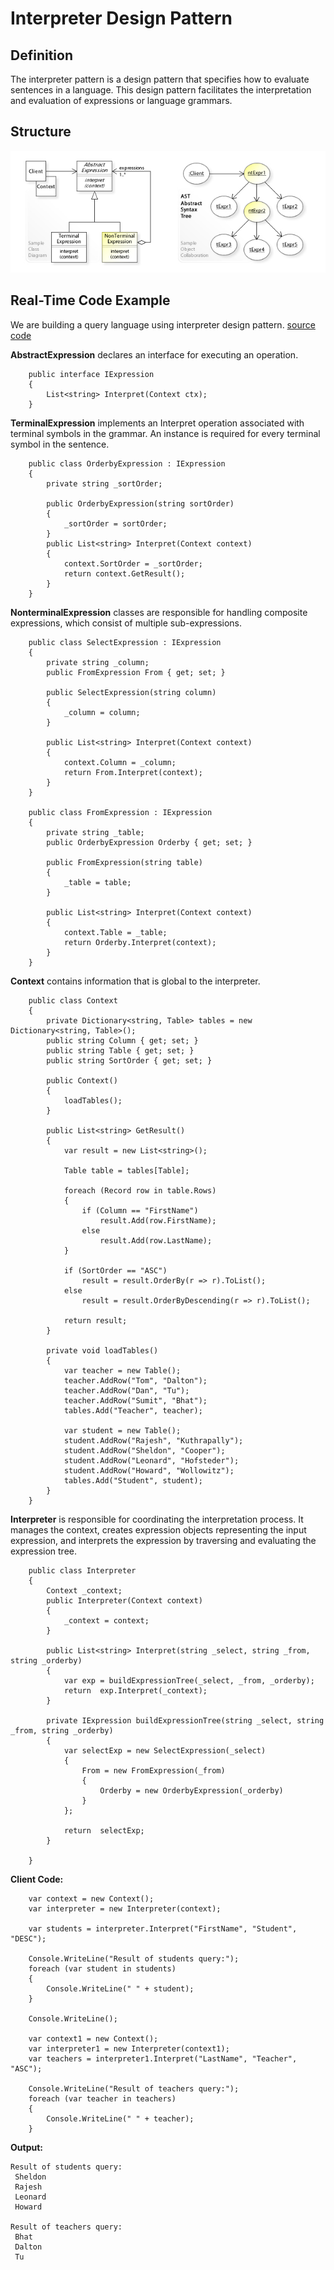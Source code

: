 # Interpreter Design Pattern

## Definition
The interpreter pattern is a design pattern that specifies how to evaluate sentences in a language. This design pattern facilitates the interpretation and evaluation of expressions or language grammars.

## Structure
![ScreenShot](/Assets/Images/Interpreter_UML.jpg)

## Real-Time Code Example
We are building a query language using interpreter design pattern.
[source code](Interpreter.cs)

<b>AbstractExpression</b> declares an interface for executing an operation.
```
	public interface IExpression
	{
		List<string> Interpret(Context ctx);
	}
```

<b>TerminalExpression</b> implements an Interpret operation associated with terminal symbols in the grammar. An instance is required for every terminal symbol in the sentence.
```
	public class OrderbyExpression : IExpression
	{
		private string _sortOrder;
		
		public OrderbyExpression(string sortOrder)
		{
			_sortOrder = sortOrder;
		}
		public List<string> Interpret(Context context)
		{
			context.SortOrder = _sortOrder;
			return context.GetResult();
		}
	}
```

<b>NonterminalExpression</b> classes are responsible for handling composite expressions, which consist of multiple sub-expressions. 
```
	public class SelectExpression : IExpression
	{
		private string _column;
		public FromExpression From { get; set; }
		
		public SelectExpression(string column)
		{
			_column = column;
		}
		
		public List<string> Interpret(Context context)
		{
			context.Column = _column;
			return From.Interpret(context);
		}
	}

    public class FromExpression : IExpression
	{
		private string _table;
		public OrderbyExpression Orderby { get; set; }
		
		public FromExpression(string table)
		{
			_table = table;
		}
		
		public List<string> Interpret(Context context)
		{
			context.Table = _table;
			return Orderby.Interpret(context);
		}
	}
```

<b>Context</b> contains information that is global to the interpreter.
```
	public class Context 
	{
		private Dictionary<string, Table> tables = new Dictionary<string, Table>();
		public string Column { get; set; }
		public string Table { get; set; }
		public string SortOrder { get; set; }
		
		public Context()
		{
			loadTables();
		}
		
		public List<string> GetResult()
		{
			var result = new List<string>();
			
			Table table = tables[Table];
			
			foreach (Record row in table.Rows)
			{
				if (Column == "FirstName")
					result.Add(row.FirstName);
				else 
					result.Add(row.LastName);
			}
			
			if (SortOrder == "ASC")
				result = result.OrderBy(r => r).ToList();
			else
				result = result.OrderByDescending(r => r).ToList();
			
			return result;
		}
		
		private void loadTables()
		{
			var teacher = new Table();
			teacher.AddRow("Tom", "Dalton");
			teacher.AddRow("Dan", "Tu");
			teacher.AddRow("Sumit", "Bhat");
			tables.Add("Teacher", teacher);
			
			var student = new Table();
			student.AddRow("Rajesh", "Kuthrapally");
			student.AddRow("Sheldon", "Cooper");
			student.AddRow("Leonard", "Hofsteder");
			student.AddRow("Howard", "Wollowitz");
			tables.Add("Student", student);
		}
	}
```

<b>Interpreter</b> is responsible for coordinating the interpretation process. It manages the context, creates expression objects representing the input expression, and interprets the expression by traversing and evaluating the expression tree. 
```
	public class Interpreter
	{
		Context _context;
		public Interpreter(Context context)
		{
			_context = context;
		}
		
		public List<string> Interpret(string _select, string _from, string _orderby) 
		{
			var exp = buildExpressionTree(_select, _from, _orderby);
			return 	exp.Interpret(_context);
		}
		
		private IExpression buildExpressionTree(string _select, string _from, string _orderby) 
		{
			var selectExp = new SelectExpression(_select)
			{
				From = new FromExpression(_from)
				{
					Orderby = new OrderbyExpression(_orderby)
				}
			};
				
			return 	selectExp;
		}

	}
```

<b>Client Code:</b>
```
    var context = new Context();
    var interpreter = new Interpreter(context);
    
    var students = interpreter.Interpret("FirstName", "Student", "DESC");
    
    Console.WriteLine("Result of students query:");
    foreach (var student in students)
    {
        Console.WriteLine(" " + student);
    }
    
    Console.WriteLine();
    
    var context1 = new Context();
    var interpreter1 = new Interpreter(context1);
    var teachers = interpreter1.Interpret("LastName", "Teacher", "ASC");
    
    Console.WriteLine("Result of teachers query:");
    foreach (var teacher in teachers)
    {
        Console.WriteLine(" " + teacher);
    }
```

<b>Output:</b>
```
Result of students query:
 Sheldon
 Rajesh
 Leonard
 Howard

Result of teachers query:
 Bhat
 Dalton
 Tu    
```